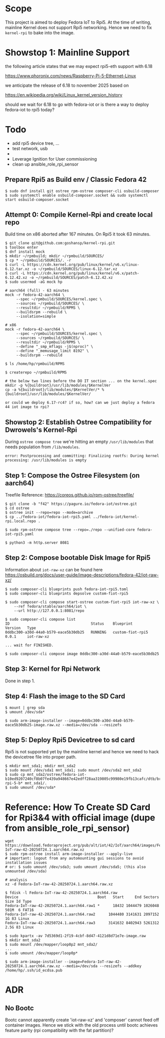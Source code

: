 # Scope
This project is aimed to deploy Fedora IoT to Rpi5. At the time of writing, mainline Kernel does not support Rpi5 networking. Hence we need to fix `kernel-rpi` to bake into the image.


# Showstop 1: Mainline Support
the following article states that we may expect rpi5-eth support with 6.18 

https://www.phoronix.com/news/Raspberry-Pi-5-Ethernet-Linux

we anticipate the release of 6.18 to november 2025 based on 

https://en.wikipedia.org/wiki/Linux_kernel_version_history

should we wait for 6.18 to go with fedora-iot or is there a way to deploy fedora-iot to rpi5 today?


# Todo
- add rpi5 device tree, ...
- test network, usb
- 
- Leverage Ignition for User commissioning
- clean up ansible_role_rpi_sensor


## Prepare Rpi5 as Build env / Classic Fedora 42
```
$ sudo dnf install git ostree rpm-ostree composer-cli osbuild-composer
$ sudo systemctl enable osbuild-composer.socket && sudo systemctl start osbuild-composer.socket
```

## Attempt 0: Compile Kernel-Rpi and create local repo
Build time on x86 aborted after 167 minutes. On Rpi5 it took 63 minutes.
```
$ git clone git@github.com:goshansp/kernel-rpi.git
$ toolbox enter
$ dnf install mock
$ mkdir ~/rpmbuild; mkdir ~/rpmbuild/SOURCES/
$ cp * ~/rpmbuild/SOURCES/. -r
$ curl -L https://cdn.kernel.org/pub/linux/kernel/v6.x/linux-6.12.tar.xz -o ~/rpmbuild/SOURCES/linux-6.12.tar.xz
$ curl -L https://cdn.kernel.org/pub/linux/kernel/v6.x/patch-6.12.42.xz -o ~/rpmbuild/SOURCES/patch-6.12.42.xz
$ sudo usermod -aG mock hp

# aarch64 (full) - 63 minutes
mock -r fedora-42-aarch64 \
     --spec ~/rpmbuild/SOURCES/kernel.spec \
     --sources ~/rpmbuild/SOURCES/ \
     --resultdir ~/rpmbuild/RPMS \
     --buildsrpm --rebuild \
     --isolation=simple

# x86
mock -r fedora-42-aarch64 \
     --spec ~/rpmbuild/SOURCES/kernel.spec \
     --sources ~/rpmbuild/SOURCES/ \
     --resultdir ~/rpmbuild/RPMS \
     --define "_smp_mflags -j$(nproc)" \
     --define "_memusage_limit 8192" \
     --buildsrpm --rebuild

$ ls /home/hp/rpmbuild/RPMS

$ createrepo ~/rpmbuild/RPMS

# the below two lines before the DO IT section ... on the kernel.spec
mkdir -p %{buildroot}/usr/lib/modules/$KernelVer
cp -a %{buildroot}/lib/modules/$KernelVer/* %{buildroot}/usr/lib/modules/$KernelVer/

or could we deploy 6.17-rc4? if so, how? can we just deploy a fedora 44 iot image to rpi?

```

## Showstop 2: Establish Ostree Compatibility for Dwrowels's Kernel-Rpi
During `ostree compose tree` we're hitting an empty `/usr/lib/modules` that needs population from `/lib/modules`.
```
error: Postprocessing and committing: Finalizing rootfs: During kernel processing: /usr/lib/modules is empty

```

## Step 1: Compose the Ostree Filesystem (on aarch64)
Treefile Reference: https://coreos.github.io/rpm-ostree/treefile/
```
$ git clone -b "f42" https://pagure.io/fedora-iot/ostree.git
$ cd ostree
$ ostree init --repo=repo --mode=archive
$ cp ../fedora-iot/fedora-iot-rpi5.yaml ../fedora-iot/kernel-rpi.local.repo .

$ sudo rpm-ostree compose tree --repo=./repo --unified-core fedora-iot-rpi5.yaml

$ python3 -m http.server 8081
```

## Step 2: Compose bootable Disk Image for Rpi5
Information about `iot-raw-xz` can be found here https://osbuild.org/docs/user-guide/image-descriptions/fedora-42/iot-raw-xz/
```
$ sudo composer-cli blueprints push fedora-iot-rpi5.toml
$ sudo composer-cli blueprints depsolve custom-fiot-rpi5

$ sudo composer-cli compose start-ostree custom-fiot-rpi5 iot-raw-xz \
    --ref fedora/stable/aarch64/iot \
    --url http://127.0.0.1:8081/repo

$ sudo composer-cli compose list
ID                                     Status    Blueprint          Version   Type
0ddbc300-a30d-44a0-b579-eace5b30db25   RUNNING   custom-fiot-rpi5   0.0.1     iot-raw-xz

... wait for FINISHED.

$ sudo composer-cli compose image 0ddbc300-a30d-44a0-b579-eace5b30db25
```

## Step 3: Kernel for Rpi Network
Done in step 1.

## Step 4: Flash the image to the SD Card
```
$ mount | grep sda
$ umount /dev/sda*

$ sudo arm-image-installer --image=0ddbc300-a30d-44a0-b579-eace5b30db25-image.raw.xz --media=/dev/sda --resizefs

```

## Step 5: Deploy Rpi5 Devicetree to sd card
Rpi5 is not supported yet by the mainline kernel and hence we need to hack the devicetree file into proper path.
```
$ mkdir mnt_sda1; mkdir mnt_sda2
$ sudo mount /dev/sda1 mnt_sda1; sudo mount /dev/sda2 mnt_sda2
$ sudo cp mnt_sda2/ostree/fedora-iot-b10ed9207240cf8b07fe439a948667e42edff28aa319805c99980e19fb13cafc/dtb/broadcom/bcm2712-rpi-5-b* mnt_sda1/.
$ sudo umount /dev/sda*
```


# Reference: How To Create SD Card for Rpi3&4 with official image (dupe from ansible_role_rpi_sensor)
```
wget https://download.fedoraproject.org/pub/alt/iot/42/IoT/aarch64/images/Fedora-IoT-raw-42-20250724.1.aarch64.raw.xz
$ sudo rpm-ostree install arm-image-installer --apply-live
# important: logout from any automounting gui sessions to avoid installation issues
# or: $ sudo umount /dev/sda3; sudo umount /dev/sda5; (this also unmounted /dev/sda)

# analysis
xz -d Fedora-IoT-raw-42-20250724.1.aarch64.raw.xz

$ fdisk -l Fedora-IoT-raw-42-20250724.1.aarch64.raw
Device                                    Boot   Start     End Sectors  Size Id Type
Fedora-IoT-raw-42-20250724.1.aarch64.raw1 *      18432 1044479 1026048  501M  6 FAT16
Fedora-IoT-raw-42-20250724.1.aarch64.raw2      1044480 3141631 2097152    1G 83 Linux
Fedora-IoT-raw-42-20250724.1.aarch64.raw3      3141632 8402943 5261312  2.5G 83 Linux

$ sudo kpartx -av 7d5369d1-2f19-4cbf-8d47-4121d8d71e7e-image.raw
$ mkdir mnt_sda2
$ sudo mount /dev/mapper/loop0p2 mnt_sda2/
...
$ sudo umount /dev/mapper/loop0p*

$ sudo arm-image-installer --image=Fedora-IoT-raw-42-20250724.1.aarch64.raw.xz --media=/dev/sda --resizefs --addkey /home/hp/.ssh/id_ecdsa.pub

```


# ADR

## No Bootc
Bootc cannot apparently create 'iot-raw-xz' and 'composer' cannot feed off container images. Hence we stick with the old process until bootc achieves feature parity (rpi compatibility with the fat partition)?